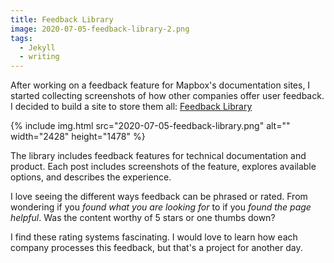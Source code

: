 ```yaml
---
title: Feedback Library
image: 2020-07-05-feedback-library-2.png
tags:
  - Jekyll
  - writing
---
```


After working on a feedback feature for Mapbox's documentation sites, I started collecting screenshots of how other companies offer user feedback. I decided to build a site to store them all: [Feedback Library](https://doublegreat.dev/feedback-library/)

<div class="photos">
{% include img.html src="2020-07-05-feedback-library.png" alt="" width="2428" height="1478" %}
</div>

The library includes feedback features for technical documentation and product. Each post includes screenshots of the feature, explores available options, and describes the experience.

I love seeing the different ways feedback can be phrased or rated. From wondering if you _found what you are looking for_ to if you _found the page helpful_. Was the content worthy of 5 stars or one thumbs down?

I find these rating systems fascinating. I would love to learn how each company processes this feedback, but that's a project for another day.
